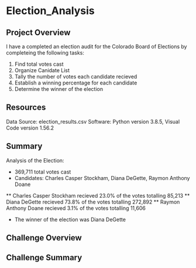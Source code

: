 # Election_Analysis

## Project Overview

I have a completed an election audit for the Colorado Board of Elections by completeing the following tasks:

1. Find total votes cast
2. Organize Canidate List
3. Tally the number of votes each candidate recieved
4. Establish a winning percentage for each candidate
5. Determine the winner of the election

## Resources

Data Source: election_results.csv
Software: Python version 3.8.5, Visual Code version 1.56.2

## Summary

Analysis of the Election:
* 369,711 total votes cast
* Candidates: Charles Casper Stockham, Diana DeGette, Raymon Anthony Doane

** Charles Casper Stockham recieved 23.0% of the votes totalling 85,213
** Diana DeGette recieved 73.8% of the votes totalling 272,892
** Raymon Anthony Doane recieved 3.1% of the votes totalling 11,606

* The winner of the election was Diana DeGette

## Challenge Overview
## Challenge Summary
